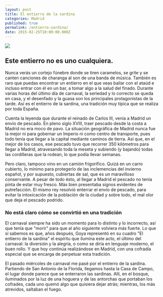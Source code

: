 ```yaml
---
layout: post
title: El entierro de la sardina
categories: Madrid
published: true
permalink: /entierro-sardina/
date: 2015-02-25T10:00:00.000Z
---
```

![](https://blogger.googleusercontent.com/img/b/R29vZ2xl/AVvXsEhiShElox9qebJn5ol20imcmkakKRjQi6Dw78DNBPH_u_IkwpokE77OYP-vDpuxORqDIgbHwpPzrX8VGsFCdBzTUdRth68nIjKVSV5yBcw4cpkJCCW_sPlv9I6rLmGSmmBBZssKTvYyvC9Y/s1600/SAM_0233.JPG)

## Este entierro no es uno cualquiera.
Nunca verás un cortejo fúnebre donde se tiren caramelos, se grite y se canten canciones de charanga al son de una banda de música. También es raro que puedas encontrar un entierro en el que veas bailar con el ataúd e incluso entrar con él en un bar, a tomar algo a la salud del finado. Durante varias horas del último día de carnaval, la seriedad y lo correcto se queda en casa, y el desenfado y la guasa son los principales protagonistas de la tarde. Así es el entierro de la sardina, una tradición muy típica que se realiza por toda España.

Cuenta la leyenda que durante el reinado de Carlos III, venía a Madrid un envío de pescado. En pleno siglo XVIII, traer pescado desde la costa a Madrid no era moco de pavo. La situación geográfica de Madrid nunca fue la mejor ni para gobernar un Imperio ni como centro de transporte, pues todo tenía que llegar a la capital mediante caminos de tierra. Así que, en el mejor de los casos, ese pescado tuvo que recorrer 350 kilómetros para llegar a Madrid, atravesando toda la meseta y subiendo (y bajando) todas las cordilleras que la rodean, lo que podía llevar semanas.

Pero claro, tampoco vino en un camión frigorífico. Quizá en un carro cubierto, lo mínimo para protegerlo de las inclemencias del invierno español, y por supuesto, cubiertas de sal, que es un maravilloso conservante. A pesar de todo ésto, al llegar a Madrid el pescado no tenía pinta de estar muy fresco. Más bien presentaba signos evidentes de putrefacción. El mismo rey resolvió enterrar el envío de pescado, para evitar la intoxicación de la población de la ciudad y sobre todo, el mal olor que deja el pescado podrido.

### No está claro cómo se convirtió en una tradición
El carnaval siempre ha sido un momento para lo distinto y lo incorrecto, así que tenía que "morir" para que al año siguiente volviera más fuerte. Lo que sí sabemos es que, años después, Goya representó en su cuadro "El entierro de la sardina" el espíritu que ilumina este acto, el último del carnaval: la diversión y la alegría, o como se diría en lenguaje moderno, el buen rollo. Y que hoy continúa realizándose en Madrid, con una cofradía especial que se encarga de perpetuar esta tradición.

El pasado miércoles de carnaval me pasé por el entierro de la sardina. Partiendo de San Antonio de la Florida, llegamos hasta la Casa de Campo, el lugar donde parece que se enterraron las sardinas. Allí, en el bosque, iluminados por la luz de una hoguera y de las antorchas que portaban los cofrades, cada uno quemó algo que quisiera dejar atrás; mientras, los más atrevidos, saltaban el fuego.